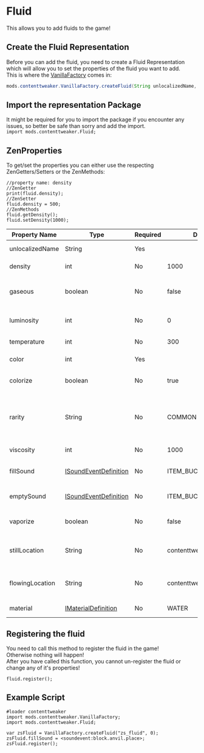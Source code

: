 # Fluid

This allows you to add fluids to the game!

## Create the Fluid Representation
Before you can add the fluid, you need to create a Fluid Representation which will allow you to set the properties of the fluid you want to add.  
This is where the [VanillaFactory](VanillaFactory) comes in:
```JAVA
mods.contenttweaker.VanillaFactory.createFluid(String unlocalizedName, int color);
```

## Import the representation Package
It might be required for you to import the package if you encounter any issues, so better be safe than sorry and add the import.  
`import mods.contenttweaker.Fluid;` 

## ZenProperties

To get/set the properties you can either use the respecting ZenGetters/Setters or the ZenMethods:
```
//property name: density
//ZenGetter
print(fluid.density);
//ZenSetter
fluid.density = 500;
//ZenMethods
fluid.getDensity();
fluid.setDensity(1000);
```

| Property Name   | Type                                                                                    | Required | Default Value                    | Description/Notes                                                                    |
|-----------------|-----------------------------------------------------------------------------------------|----------|----------------------------------|--------------------------------------------------------------------------------------|
| unlocalizedName | String                                                                                  | Yes      |                                  | Name, should be all lowercase                                                        |
| density         | int                                                                                     | No       | 1000                             | How fast you can walk in the fluid                                                   |
| gaseous         | boolean                                                                                 | No       | false                            | Is the fluid gaseous (flows upwards instead of downwards)?                           |
| luminosity      | int                                                                                     | No       | 0                                | The light-level emitted by the fluid                                                 |
| temperature     | int                                                                                     | No       | 300                              | The Fluid's temperature                                                              |
| color           | int                                                                                     | Yes      |                                  | The Fluid's color-code                                                               |
| colorize        | boolean                                                                                 | No       | true                             | Is the fluid's color-code applied?                                                   |
| rarity          | String                                                                                  | No       | COMMON                           | How rare a fluid is, determines ToolTip color ("COMMON", "UNCOMMON", "RARE", "EPIC") |
| viscosity       | int                                                                                     | No       | 1000                             | How quickly the fluid spreads                                                        |
| fillSound       | [ISoundEventDefinition](/Mods/ContentTweaker/Vanilla/Types/Sound/ISoundEventDefinition) | No       | ITEM_BUCKET_FILL                 | The sound played when the fluid is placed                                            |
| emptySound      | [ISoundEventDefinition](/Mods/ContentTweaker/Vanilla/Types/Sound/ISoundEventDefinition) | No       | ITEM_BUCKET_EMPTY                | The sound played when the fluid is picked up                                         |
| vaporize        | boolean                                                                                 | No       | false                            | Does vaporize when placed in the Nether?                                             |
| stillLocation   | String                                                                                  | No       | contenttweaker:fluids/fluid      | The Location where to find the texture for the still fluid                           |
| flowingLocation | String                                                                                  | No       | contenttweaker:fluids/fluid_flow | The Location where to find the texture for the flowing fluid                         |
| material        | [IMaterialDefinition](/Mods/ContentTweaker/Vanilla/Types/Block/IMaterialDefinition)     | No       | WATER                            | The Material the fluid is made of                                                    |




## Registering the fluid
You need to call this method to register the fluid in the game!  
Otherwise nothing will happen!  
After you have called this function, you cannot un-register the fluid or change any of it's properties!

```
fluid.register();
```

## Example Script
```
#loader contenttweaker
import mods.contenttweaker.VanillaFactory;
import mods.contenttweaker.Fluid;

var zsFluid = VanillaFactory.createFluid("zs_fluid", 0);
zsFluid.fillSound = <soundevent:block.anvil.place>;
zsFluid.register();
```